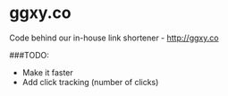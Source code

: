 ggxy.co
=======

Code behind our in-house link shortener - http://ggxy.co

###TODO:
- Make it faster
- Add click tracking (number of clicks)
